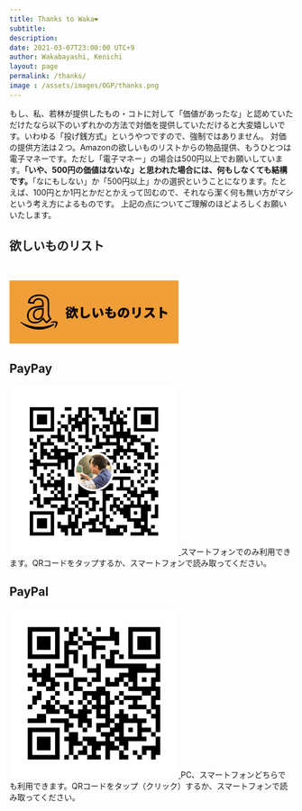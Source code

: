 ```yaml
---
title: Thanks to Waka❤️
subtitle: 
description: 
date: 2021-03-07T23:00:00 UTC+9
author: Wakabayashi, Kenichi
layout: page
permalink: /thanks/
image : /assets/images/OGP/thanks.png
---
```

もし、私、若林が提供したもの・コトに対して「価値があったな」と認めていただけたなら以下のいずれかの方法で対価を提供していただけると大変嬉しいです。いわゆる「投げ銭方式」というやつですので、強制ではありません。
対価の提供方法は２つ。Amazonの欲しいものリストからの物品提供、もうひとつは電子マネーです。ただし「電子マネー」の場合は500円以上でお願いしています。<span style="font-weight:bold">「いや、500円の価値はないな」と思われた場合には、何もしなくても結構です。</span>「なにもしない」か「500円以上」かの選択ということになります。たとえば、100円とか1円とかだとかえって凹むので、それなら潔く何も無い方がマシという考え方によるものです。
上記の点についてご理解のほどよろしくお願いいたします。

## 欲しいものリスト
<a href="https://www.amazon.jp/hz/wishlist/ls/22IMRU0USQ9LV" target="_blank">
	<img src="/assets/images/payment/amazon.png"  style="width: 300px; margin-top: 30px;">
</a>

## PayPay
<a href="https://qr.paypay.ne.jp/VtyKfWddUjEQkR0j">
	<img src="/assets/images/payment/qr_paypay.png" style="width: 300px">
</a>
スマートフォンでのみ利用できます。QRコードをタップするか、スマートフォンで読み取ってください。

## PayPal
<a href="https://paypal.me/kwaka1208?locale.x=ja_JP">
	<img src="/assets/images/payment/qr_paypal.png" style="width: 300px">
</a>
PC、スマートフォンどちらでも利用できます。QRコードをタップ（クリック）するか、スマートフォンで読み取ってください。